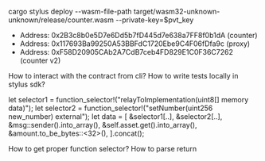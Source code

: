 cargo stylus deploy --wasm-file-path target/wasm32-unknown-unknown/release/counter.wasm --private-key=$pvt_key
- Address: 0x2B3c8b0e5D7e6Dd5b7fD445d7e638a7FF8f0b1dA (counter)
- Address: 0x117693Ba99250A53BBFdC1720Ebe9C4F06fDfa9c (proxy)
- Address: 0xF58D20905CAb2A7CdB7ceb4FD829E1C0F36C7262 (counter v2)


How to interact with the contract from cli?
How to write tests locally in stylus sdk?   

let selector1 = function_selector!("relayToImplementation(uint8[] memory data)");
let selector2 = function_selector!("setNumber(uint256 new_number) external");
let data = [
    &selector1[..],
    &selector2[..],
    &msg::sender().into_array(),
    &self.asset.get().into_array(),
    &amount.to_be_bytes::<32>(),
].concat();

How to get proper function selector?
How to parse return




